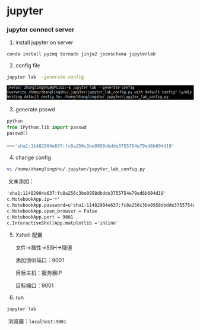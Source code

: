 # jupyter

### jupyter connect server

1. install jupyter on server

```bash
conda install pyzmq tornado jinja2 jsonschema jupyterlab
```

2. config file

```bash
jupyter lab --generate-config
```

![image-20210519160252233](jupyter.assets/image-20210519160252233.png)

3. generate psswd

```python
python
from IPython.lib import passwd
passwd()

>>>'sha1:11482904e637:fc8a256c3be0958dbdde3755754e79ed6b604d19'
```

4. change config

```bash
vi /home/zhanglingshu/.jupyter/jupyter_lab_config.py
```

​	文末添加：

```
'sha1:11482904e637:fc8a256c3be0958dbdde3755754e79ed6b604d19'
c.NotebookApp.ip='*'
c.NotebookApp.password=u'sha1:11482904e637:fc8a256c3be0958dbdde3755754e79ed6b604d19'
c.NotebookApp.open_browser = False
c.NotebookApp.port = 9001
c.InteractiveShellApp.matplotlib ='inline'
```

5. Xshell 配置

   文件->属性->SSH->隧道

   添加侦听端口：9001

   目标主机：服务器IP

   目标端口：9001

6. run 

```bash
jupyter lab
```

​	浏览器：```localhost:9001```

